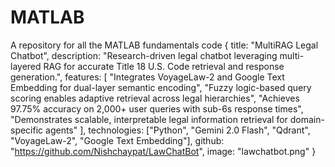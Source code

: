 # MATLAB
A repository for all the MATLAB fundamentals code
{
  title: "MultiRAG Legal Chatbot",
  description: "Research-driven legal chatbot leveraging multi-layered RAG for accurate Title 18 U.S. Code retrieval and response generation.",
  features: [
    "Integrates VoyageLaw-2 and Google Text Embedding for dual-layer semantic encoding",
    "Fuzzy logic-based query scoring enables adaptive retrieval across legal hierarchies",
    "Achieves 97.75% accuracy on 2,000+ user queries with sub-6s response times",
    "Demonstrates scalable, interpretable legal information retrieval for domain-specific agents"
  ],
  technologies: ["Python", "Gemini 2.0 Flash", "Qdrant", "VoyageLaw-2", "Google Text Embedding"],
  github: "https://github.com/Nishchaypat/LawChatBot",
  image: "lawchatbot.png"
}
